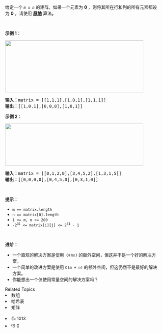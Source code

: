 <p>给定一个&nbsp;<code><em>m</em> x <em>n</em></code> 的矩阵，如果一个元素为 <strong>0 </strong>，则将其所在行和列的所有元素都设为 <strong>0</strong> 。请使用 <strong><a href="http://baike.baidu.com/item/%E5%8E%9F%E5%9C%B0%E7%AE%97%E6%B3%95" target="_blank">原地</a></strong> 算法<strong>。</strong></p>

<ul> 
</ul>

<p>&nbsp;</p>

<p><strong>示例 1：</strong></p> 
<img alt="" src="https://assets.leetcode.com/uploads/2020/08/17/mat1.jpg" style="width: 450px; height: 169px;" /> 
<pre>
<strong>输入：</strong>matrix = [[1,1,1],[1,0,1],[1,1,1]]
<strong>输出：</strong>[[1,0,1],[0,0,0],[1,0,1]]
</pre>

<p><strong>示例 2：</strong></p> 
<img alt="" src="https://assets.leetcode.com/uploads/2020/08/17/mat2.jpg" style="width: 450px; height: 137px;" /> 
<pre>
<strong>输入：</strong>matrix = [[0,1,2,0],[3,4,5,2],[1,3,1,5]]
<strong>输出：</strong>[[0,0,0,0],[0,4,5,0],[0,3,1,0]]
</pre>

<p>&nbsp;</p>

<p><strong>提示：</strong></p>

<ul> 
 <li><code>m == matrix.length</code></li> 
 <li><code>n == matrix[0].length</code></li> 
 <li><code>1 &lt;= m, n &lt;= 200</code></li> 
 <li><code>-2<sup>31</sup> &lt;= matrix[i][j] &lt;= 2<sup>31</sup> - 1</code></li> 
</ul>

<p>&nbsp;</p>

<p><strong>进阶：</strong></p>

<ul> 
 <li>一个直观的解决方案是使用 &nbsp;<code>O(<em>m</em><em>n</em>)</code>&nbsp;的额外空间，但这并不是一个好的解决方案。</li> 
 <li>一个简单的改进方案是使用 <code>O(<em>m</em>&nbsp;+&nbsp;<em>n</em>)</code> 的额外空间，但这仍然不是最好的解决方案。</li> 
 <li>你能想出一个仅使用常量空间的解决方案吗？</li> 
</ul>

<div><div>Related Topics</div><div><li>数组</li><li>哈希表</li><li>矩阵</li></div></div><br><div><li>👍 1013</li><li>👎 0</li></div>
